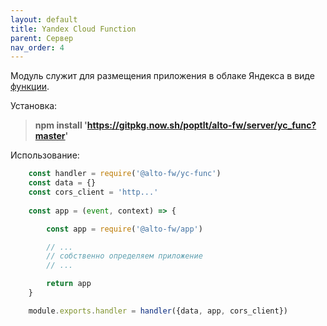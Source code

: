 ```yaml
---
layout: default
title: Yandex Cloud Function
parent: Сервер
nav_order: 4
---
```


Модуль служит для размещения приложения в облаке Яндекса в виде [функции](https://cloud.yandex.ru/services/functions).

Установка:

> **npm install 'https://gitpkg.now.sh/poptlt/alto-fw/server/yc_func?master'**

Использование:

```javascript
    const handler = require('@alto-fw/yc-func')
    const data = {}
    const cors_client = 'http...'
    
    const app = (event, context) => {

        const app = require('@alto-fw/app')

        // ...
        // собственно определяем приложение
        // ...        

        return app
    }

    module.exports.handler = handler({data, app, cors_client})
```





